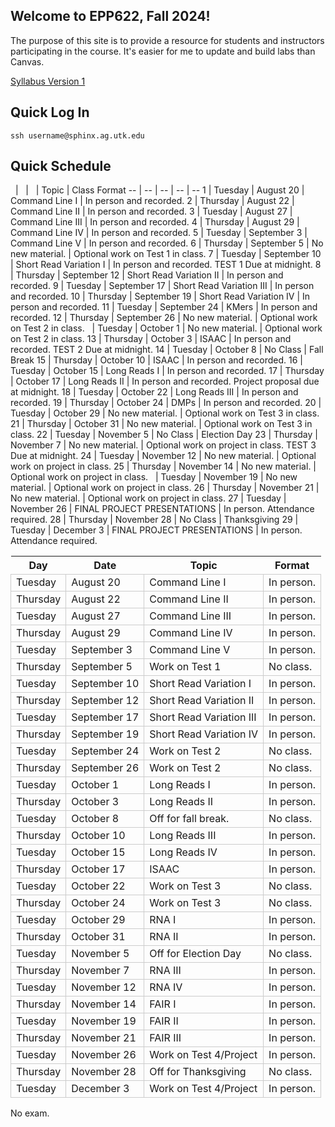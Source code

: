 Welcome to EPP622, Fall 2024!
--------------------------------------

The purpose of this site is to provide a resource for students and instructors participating in the course. It's easier for me to update and build labs than Canvas.

[Syllabus Version 1]()

## Quick Log In
```
ssh username@sphinx.ag.utk.edu
```

## Quick Schedule
<google-sheets-html-origin><style type="text/css"><!--td {border: 1px solid #cccccc;}br {mso-data-placement:same-cell;}--></style>
  |   |   | Topic | Class Format
-- | -- | -- | -- | --
1 | Tuesday | August 20 | Command Line I | In person and recorded.
2 | Thursday | August 22 | Command Line II | In person and recorded.
3 | Tuesday | August 27 | Command Line III | In person and recorded.
4 | Thursday | August 29 | Command Line IV | In person and recorded.
5 | Tuesday | September 3 | Command Line V | In person and recorded.
6 | Thursday | September 5 | No new material. | Optional work on Test 1 in class.
7 | Tuesday | September 10 | Short Read Variation I | In person and recorded. TEST 1 Due at midnight.
8 | Thursday | September 12 | Short Read Variation II | In person and recorded.
9 | Tuesday | September 17 | Short Read Variation III | In person and recorded.
10 | Thursday | September 19 | Short Read Variation IV | In person and recorded.
11 | Tuesday | September 24 | KMers | In person and recorded.
12 | Thursday | September 26 | No new material. | Optional work on Test 2 in class.
  | Tuesday | October 1 | No new material. | Optional work on Test 2 in class.
13 | Thursday | October 3 | ISAAC | In person and recorded. TEST 2 Due at midnight.
14 | Tuesday | October 8 | No Class | Fall Break
15 | Thursday | October 10 | ISAAC | In person and recorded.
16 | Tuesday | October 15 | Long Reads I | In person and recorded.
17 | Thursday | October 17 | Long Reads II | In person and recorded. Project proposal due at midnight.
18 | Tuesday | October 22 | Long Reads III | In person and recorded.
19 | Thursday | October 24 | DMPs | In person and recorded.
20 | Tuesday | October 29 | No new material. | Optional work on Test 3 in class.
21 | Thursday | October 31 | No new material. | Optional work on Test 3 in class.
22 | Tuesday | November 5 | No Class | Election Day
23 | Thursday | November 7 | No new material. | Optional work on project in class. TEST 3 Due at midnight.
24 | Tuesday | November 12 | No new material. | Optional work on project in class.
25 | Thursday | November 14 | No new material. | Optional work on project in class.
  | Tuesday | November 19 | No new material. | Optional work on project in class.
26 | Thursday | November 21 | No new material. | Optional work on project in class.
27 | Tuesday | November 26 | FINAL PROJECT PRESENTATIONS | In person. Attendance required.
28 | Thursday | November 28 | No Class | Thanksgiving
29 | Tuesday | December 3 | FINAL PROJECT PRESENTATIONS | In person. Attendance required.


Day | Date | Topic | Format
-- | -- | -- | --
Tuesday | August 20 | Command Line I | In person.
Thursday | August 22 | Command Line II | In person.
Tuesday | August 27 | Command Line III | In person.
Thursday | August 29 | Command Line IV | In person.
Tuesday | September 3 | Command Line V | In person.
Thursday | September 5 | Work on Test 1 | No class. 
Tuesday | September 10 | Short Read Variation I  | In person.
Thursday | September 12 | Short Read Variation II | In person. 
Tuesday | September 17 | Short Read Variation III  | In person.
Thursday | September 19 | Short Read Variation IV | In person. 
Tuesday | September 24 | Work on Test 2  | No class.
Thursday | September 26 | Work on Test 2 | No class. 
Tuesday | October 1 | Long Reads I   | In person.
Thursday | October 3 | Long Reads II | In person.
Tuesday | October 8 | Off for fall break. | No class.
Thursday | October 10 | Long Reads III   | In person.
Tuesday | October 15 | Long Reads IV | In person.
Thursday | October 17 | ISAAC | In person.
Tuesday | October 22 | Work on Test 3 | No class.
Thursday | October 24 | Work on Test 3 | No class.
Tuesday | October 29 | RNA I  | In person.
Thursday | October 31 | RNA II | In person.
Tuesday | November 5 | Off for Election Day  | No class.
Thursday | November 7 | RNA III | In person.
Tuesday | November 12 | RNA IV  | In person.
Thursday | November 14 | FAIR I | In person.
Tuesday | November 19 | FAIR II  | In person.
Thursday | November 21 | FAIR III | In person.
Tuesday | November 26 | Work on Test 4/Project | In person.
Thursday | November 28 | Off for Thanksgiving | No class.
Tuesday | December 3 | Work on Test 4/Project | In person.

No exam.



